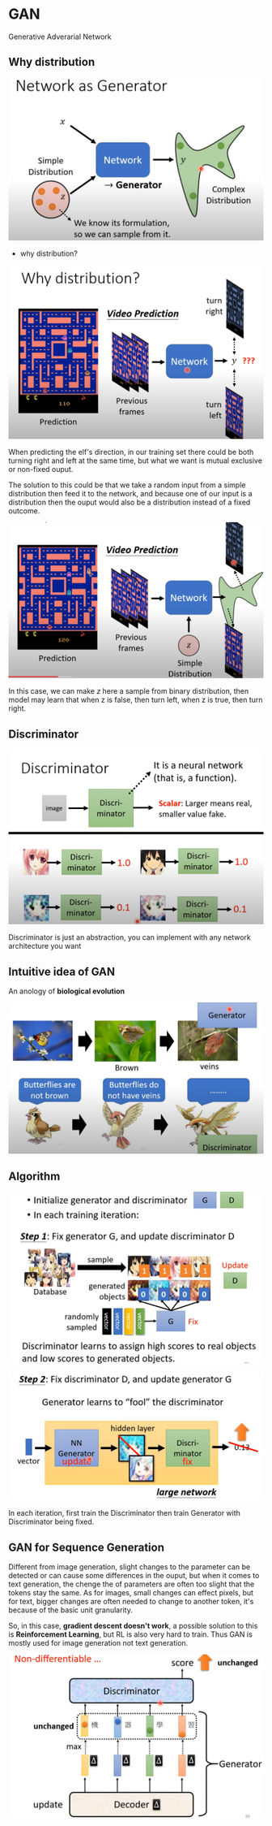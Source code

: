 # GAN

Generative Adverarial Network

## Why distribution 

![generator](media/generator.png)

* why distribution?

![whydistribution](media/whydistribution.png)

When predicting the elf's direction, in our training set there could be both turning right and left at the same time, but what we want is mutual exclusive or non-fixed ouput. 

The solution to this could be that we take a random input from a simple distribution then feed it to the network, and because one of our input is a distribution then the ouput would also be a distribution instead of a fixed outcome.

![simpledistribute](media/simpledistribute.png)

In this case, we can make *z* here a sample from binary distribution, then model may learn that when z is false, then turn left, when z is true, then turn right.



## Discriminator

![discriminator](media/discriminator.png)

Discriminator is just an abstraction, you can implement with any network architecture you want



## Intuitive idea of GAN

An anology of **biological evolution**

![evolution](media/evolution.png)



## Algorithm

![ganstep1](media/ganstep1.png)

![ganstep2](media/ganstep2.png)

In each iteration, first train the Discriminator then train Generator with Discriminator being fixed.



## GAN for Sequence Generation

Different from image generation, slight changes to the parameter can be detected or can cause some differences in the ouput, but when it comes to text generation, the chenge the of parameters are often too slight that the tokens stay the same. As for images, small changes can effect pixels, but for text, bigger changes are often needed to change to another token, it's because of the basic unit granularity.

So, in this case, **gradient descent doesn't work**, a possible solution to this is **Reinforcement Learning**, but RL is also very hard to train. Thus GAN is mostly used for image generation not text generation.

![gansequence](media/gansequence.png)

